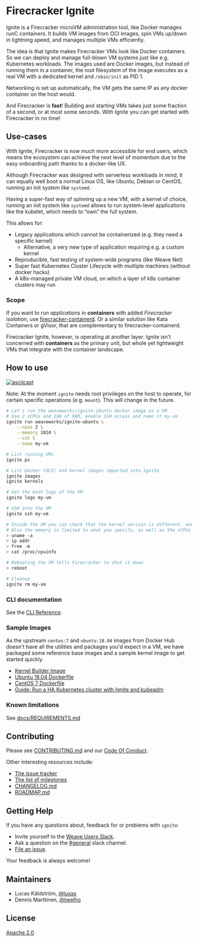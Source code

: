 # Firecracker Ignite

Ignite is a Firecracker microVM administration tool, like Docker manages
runC containers.
It builds VM images from OCI images, spin VMs up/down in lightning speed,
and manages multiple VMs efficiently.

The idea is that Ignite makes Firecracker VMs look like Docker containers.
So we can deploy and manage full-blown VM systems just like e.g. Kubernetes workloads.
The images used are Docker images, but instead of running them in a container, the root
filesystem of the image executes as a real VM with a dedicated kernel and `/sbin/init` as
PID 1.

Networking is set up automatically, the VM gets the same IP as any docker
container on the host would.

And Firecracker is **fast**! Building and starting VMs takes just some fraction of a second, or
at most some seconds. With Ignite you can get started with Firecracker in no time!

## Use-cases

With Ignite, Firecracker is now much more accessible for end users, which means the ecosystem
can achieve the next level of momentum due to the easy onboarding path thanks to a docker-like UX.

Although Firecracker was designed with serverless workloads in mind, it can equally well boot a
normal Linux OS, like Ubuntu, Debian or CentOS, running an init system like `systemd`.

Having a super-fast way of spinning up a new VM, with a kernel of choice, running an init system
like `systemd` allows to run system-level applications like the kubelet, which needs to “own” the full system.

This allows for:
* Legacy applications which cannot be containerized (e.g. they need a specific kernel)
  * Alternative, a very new type of application requiring e.g. a custom kernel
* Reproducible, fast testing of system-wide programs (like Weave Net)
* Super fast Kubernetes Cluster Lifecycle with multiple machines (without docker hacks)
* A k8s-managed private VM cloud, on which a layer of k8s container clusters may run

### Scope

If you want to run _applications_ in **containers** with added _Firecracker isolation_, use
[firecracker-containerd](https://github.com/firecracker-microvm/firecracker-containerd).
Or a similar solution like Kata Containers or gVisor, that are complementary to firecracker-containerd.

Firecracker Ignite, however, is operating at another layer. Ignite isn’t concerned with **containers**
as the primary unit, but whole yet lightweight VMs that integrate with the container landscape.

## How to use

[![asciicast](https://asciinema.org/a/252221.svg)](https://asciinema.org/a/252221)

Note: At the moment `ignite` needs root privileges on the host to operate,
for certain specific operations (e.g. `mount`). This will change in the future.

```bash
# Let's run the weaveworks/ignite-ubuntu docker image as a VM
# Use 2 vCPUs and 1GB of RAM, enable SSH access and name it my-vm
ignite run weaveworks/ignite-ubuntu \
    --cpus 2 \
    --memory 1024 \
    --ssh \
    --name my-vm

# List running VMs
ignite ps

# List Docker (OCI) and kernel images imported into Ignite
ignite images
ignite kernels

# Get the boot logs of the VM
ignite logs my-vm

# SSH into the VM
ignite ssh my-vm

# Inside the VM you can check that the kernel version is different, and the IP address came from the Docker bridge
# Also the memory is limited to what you specify, as well as the vCPUs
> uname -a
> ip addr
> free -m
> cat /proc/cpuinfo

# Rebooting the VM tells Firecracker to shut it down
> reboot

# Cleanup
ignite rm my-vm
```

### CLI documentation

See the [CLI Reference](docs/cli/ignite.md).

### Sample Images

As the upstream `centos:7` and `ubuntu:18.04` images from Docker Hub doesn't
have all the utilities and packages you'd expect in a VM, we have packaged some
reference base images and a sample kernel image to get started quickly.

 - [Kernel Builder Image](images/kernel/Dockerfile)
 - [Ubuntu 18.04 Dockerfile](images/ubuntu/Dockerfile)
 - [CentOS 7 Dockerfile](images/ubuntu/Dockerfile)
 - [Guide: Run a HA Kubernetes cluster with Ignite and kubeadm](images/kubeadm)

### Known limitations

See [docs/REQUIREMENTS.md](docs/REQUIREMENTS.md)

## Contributing

Please see [CONTRIBUTING.md](CONTRIBUTING.md) and our [Code Of Conduct](CODE_OF_CONDUCT.md).

Other interesting resources include:
 - [The issue tracker](https://github.com/weaveworks/ignite/issues)
 - [The list of milestones](https://github.com/weaveworks/ignite/milestones)
 - [CHANGELOG.md](CHANGELOG.md)
 - [ROADMAP.md](ROADMAP.md)

## Getting Help

If you have any questions about, feedback for or problems with `ignite`:

- Invite yourself to the <a href="https://slack.weave.works/" target="_blank">Weave Users Slack</a>.
- Ask a question on the [#general](https://weave-community.slack.com/messages/general/) slack channel.
- [File an issue](https://github.com/weaveworks/ignite/issues/new).

Your feedback is always welcome!

## Maintainers

- Lucas Käldström, [@luxas](https://github.com/luxas)
- Dennis Marttinen, [@twelho](https://github.com/twelho)

## License

[Apache 2.0](LICENSE)